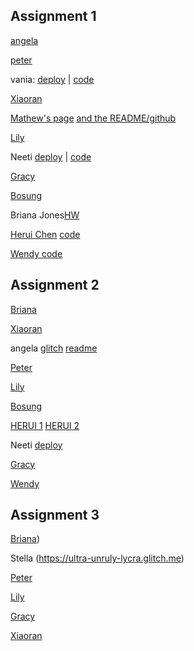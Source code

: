 ## Assignment 1

[angela](https://github.com/ayzcrem/coolnetartproject)

[peter](https://github.com/peterzhn/first-website)

vania: [deploy](https://pickings.glitch.me/) | [code](https://glitch.com/edit/#!/pickings)

[Xiaoran](https://github.com/Ran9929/S23-DynamicWebDev-Assignment01)

[Mathew's page](https://tar-little-stick.glitch.me/) [and the README/github](https://github.com/mathewolson/CoolNetArtProject)

[Lily](https://github.com/LilYuuu/dynamic-web-dev)

Neeti [deploy](https://pretty-quaint-sodalite.glitch.me/) | [code](https://github.com/neeti-s/DWD-Week-1)

[Gracy](https://protective-meadow-socks.glitch.me/)

[Bosung](https://github.com/bosunggg/Dynamic-Web-Development-Week01)

Briana Jones[HW](https://github.com/bingnaa/bingnaa.github.io/tree/main/memeWebsite)

[Herui Chen](https://glitch.com/~valiant-held-aurora) [code](https://github.com/metadata0/dwd-Week01)

[Wendy code](https://github.com/ItsWenHo/DynamicWebDevelopment)

## Assignment 2

[Briana](https://github.com/bingnaa/bingnaa.github.io/tree/main/swissposter)

[Xiaoran](https://github.com/Ran9929/S23-DynamicWebDev-Assignment02.git)

angela [glitch](https://rune-almondine-dietician.glitch.me) [readme](https://github.com/ayzcrem/maravilla)

[Peter](https://github.com/peterzhn/first-website)

[Lily](https://github.com/LilYuuu/dynamic-web-dev)

[Bosung](https://aware-opaque-curio.glitch.me)

[HERUI 1](https://spiced-conscious-people.glitch.me/Poster3.html) [HERUI 2](https://spiced-conscious-people.glitch.me/Minimal.html)

Neeti [deploy](https://sedate-lily-muskox.glitch.me/)

[Gracy](https://i-love-pasta.glitch.me/)

[Wendy](https://complete-loud-atlasaurus.glitch.me)

## Assignment 3

[Briana](https://github.com/bingnaa/bingnaa.github.io/tree/main/weather))

Stella (https://ultra-unruly-lycra.glitch.me)

[Peter](https://cat-facts-peter.glitch.me/)

[Lily](https://github.com/LilYuuu/dynamic-web-dev)

[Gracy](https://nebulous-working-porkpie.glitch.me/)

[Xiaoran](https://github.com/Ran9929/S23-DynamicWebDev-Assignment03.git)

